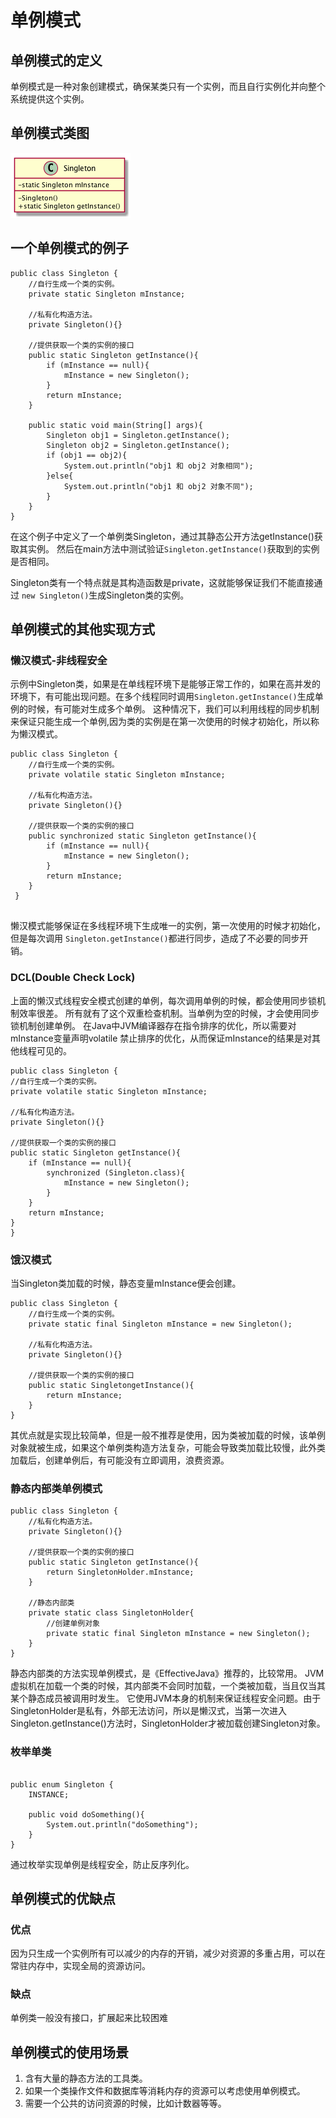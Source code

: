 # 单例模式

## 单例模式的定义

单例模式是一种对象创建模式，确保某类只有一个实例，而且自行实例化并向整个系统提供这个实例。

## 单例模式类图

![](./res/singlethon.png)

## 一个单例模式的例子 

```
public class Singleton {
    //自行生成一个类的实例。
    private static Singleton mInstance;

    //私有化构造方法。
    private Singleton(){}

    //提供获取一个类的实例的接口
    public static Singleton getInstance(){
        if (mInstance == null){
            mInstance = new Singleton();
        }
        return mInstance;
    }

    public static void main(String[] args){
        Singleton obj1 = Singleton.getInstance();
        Singleton obj2 = Singleton.getInstance();
        if (obj1 == obj2){
            System.out.println("obj1 和 obj2 对象相同");
        }else{
            System.out.println("obj1 和 obj2 对象不同");
        }
    }
}
```

在这个例子中定义了一个单例类Singleton，通过其静态公开方法getInstance()获取其实例。
然后在main方法中测试验证`Singleton.getInstance()`获取到的实例是否相同。

Singleton类有一个特点就是其构造函数是private，这就能够保证我们不能直接通过 `new Singleton()`生成Singleton类的实例。

## 单例模式的其他实现方式

### 懒汉模式-非线程安全

示例中Singleton类，如果是在单线程环境下是能够正常工作的，如果在高并发的环境下，有可能出现问题。在多个线程同时调用`Singleton.getInstance()`生成单例的时候，有可能对生成多个单例。
这种情况下，我们可以利用线程的同步机制来保证只能生成一个单例,因为类的实例是在第一次使用的时候才初始化，所以称为懒汉模式。


```
public class Singleton {
    //自行生成一个类的实例。
    private volatile static Singleton mInstance;

    //私有化构造方法。
    private Singleton(){}

    //提供获取一个类的实例的接口
    public synchronized static Singleton getInstance(){
        if (mInstance == null){
            mInstance = new Singleton();
        }
        return mInstance;
    }
 }


``` 

懒汉模式能够保证在多线程环境下生成唯一的实例，第一次使用的时候才初始化，但是每次调用 `Singleton.getInstance()`都进行同步，造成了不必要的同步开销。


### DCL(Double Check Lock)

上面的懒汉式线程安全模式创建的单例，每次调用单例的时候，都会使用同步锁机制效率很差。
所有就有了这个双重检查机制。当单例为空的时候，才会使用同步锁机制创建单例。
在Java中JVM编译器存在指令排序的优化，所以需要对mInstance变量声明volatile
禁止排序的优化，从而保证mInstance的结果是对其他线程可见的。

```
public class Singleton {
//自行生成一个类的实例。
private volatile static Singleton mInstance;

//私有化构造方法。
private Singleton(){}

//提供获取一个类的实例的接口
public static Singleton getInstance(){
    if (mInstance == null){
        synchronized (Singleton.class){
            mInstance = new Singleton();
        }
    }
    return mInstance;
}
}
```


### 饿汉模式

当Singleton类加载的时候，静态变量mInstance便会创建。

```
public class Singleton {
    //自行生成一个类的实例。
    private static final Singleton mInstance = new Singleton();

    //私有化构造方法。
    private Singleton(){}

    //提供获取一个类的实例的接口
    public static SingletongetInstance(){
        return mInstance;
    }
}

```
其优点就是实现比较简单，但是一般不推荐是使用，因为类被加载的时候，该单例对象就被生成，如果这个单例类构造方法复杂，可能会导致类加载比较慢，此外类加载后，创建单例后，有可能没有立即调用，浪费资源。


### 静态内部类单例模式


```
public class Singleton {
    //私有化构造方法。
    private Singleton(){}

    //提供获取一个类的实例的接口
    public static Singleton getInstance(){
        return SingletonHolder.mInstance;
    }

    //静态内部类
    private static class SingletonHolder{
        //创建单例对象
        private static final Singleton mInstance = new Singleton();
    }
}

```

静态内部类的方法实现单例模式，是《EffectiveJava》推荐的，比较常用。
JVM虚拟机在加载一个类的时候，其内部类不会同时加载，一个类被加载，当且仅当其某个静态成员被调用时发生。
它使用JVM本身的机制来保证线程安全问题。由于SingletonHolder是私有，外部无法访问，所以是懒汉式，当第一次进入Singleton.getInstance()方法时，SingletonHolder才被加载创建Singleton对象。

### 枚举单类


```

public enum Singleton {
    INSTANCE;

    public void doSomething(){
        System.out.println("doSomething");
    }
}
```

通过枚举实现单例是线程安全，防止反序列化。

## 单例模式的优缺点

### 优点

   因为只生成一个实例所有可以减少的内存的开销，减少对资源的多重占用，可以在常驻内存中，实现全局的资源访问。

### 缺点

单例类一般没有接口，扩展起来比较困难

## 单例模式的使用场景

 1. 含有大量的静态方法的工具类。
 2. 如果一个类操作文件和数据库等消耗内存的资源可以考虑使用单例模式。
 3. 需要一个公共的访问资源的时候，比如计数器等等。



